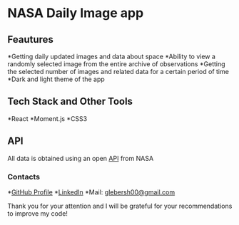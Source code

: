 # NASA Daily Image app

## Feautures

*Getting daily updated images and data about space
*Ability to view a randomly selected image from the entire archive of observations
*Getting the selected number of images and related data for a certain period of time
*Dark and light theme of the app

## Tech Stack and Other Tools

*React
*Moment.js
*CSS3

## API

All data is obtained using an open [API](https://api.nasa.gov/) from NASA

### Contacts 

*[GitHub Profile](https://github.com/glebersh)
*[LinkedIn](https://www.linkedin.com/in/gleb-ershov-804b50232/)
*Mail: glebersh00@gmail.com

Thank you for your attention and I will be grateful for your recommendations to improve my code!